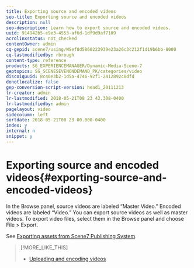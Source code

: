 ```yaml
---
title: Exporting source and encoded videos
seo-title: Exporting source and encoded videos
description: null
seo-description: Learn how to export source and encoded videos.
uuid: 914942b5-e9e3-4553-af6d-1df9d9af7109
acrolinxstatus: not_checked
contentOwner: admin
cq-gepid: scene7/using/WSef8d5860223939e23a26c3c212f1d19b6bb-8000
cq-lastmodifiedby: rbrough
content-type: reference
products: SG_EXPERIENCEMANAGER/Dynamic-Media-Scene-7
geptopics: SG_SCENESEVENONDEMAND_PK/categories/video
discoiquuid: 8c40e3b2-1d5a-4746-92f1-2412892c8dfd
donotlocalize: false
gep-conversion-script-version: head1_20111213
lr-creator: admin
lr-lastmodified: 2018-05-21T08 23 43.308-0400
lr-lastmodifiedby: admin
pagelayout: video
sidecolumn: left
sortdate: 2018-05-21T08 23 00.000-0400
index: y
internal: n
snippet: y
---
```


# Exporting source and encoded videos{#exporting-source-and-encoded-videos}

In the Browse panel, source videos are labeled “Master Video.” Encoded videos are labeled “Video.” You can export source videos as well as master videos. To export video files, select them in the Browse panel and choose File &gt; Export.

See [Exporting assets from Scene7 Publishing System](exporting-assets-scene7-publishing-system.md#exporting_assets_from_scene7_publishing_system).

>[!MORE_LIKE_THIS]
>
>* [Uploading and encoding videos](uploading-encoding-videos.md#uploading_and_encoding_videos)
